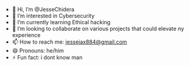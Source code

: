 - 👋 Hi, I’m @JesseChidera
- 👀 I’m interested in Cybersecurity 
- 🌱 I’m currently learning Ethical hacking 
- 💞️ I’m looking to collaborate on various projects that could elevate ny experience 
- 📫 How to reach me: jessejax884@gmail.com
- 😄 Pronouns: he/him
- ⚡ Fun fact: i dont know man

<!---
JesseChidera/JesseChidera is a ✨ special ✨ repository because its `README.md` (this file) appears on your GitHub profile.
You can click the Preview link to take a look at your changes.
--->
